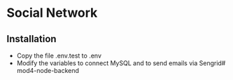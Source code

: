 # Social Network

## Installation
* Copy the file .env.test to .env
* Modify the variables to connect MySQL and to send emails via Sengrid# mod4-node-backend
